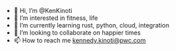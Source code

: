 - 👋 Hi, I’m @KenKinoti
- 👀 I’m interested in fitness, life
- 🌱 I’m currently learning rust, python, cloud, integration
- 💞️ I’m looking to collaborate on happier times
- 📫 How to reach me kennedy.kinoti@pwc.com

<!---
KenKinoti/KenKinoti is a ✨ special ✨ repository because its `README.md` (this file) appears on your GitHub profile.
You can click the Preview link to take a look at your changes.
--->
